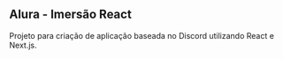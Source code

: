 Alura - Imersão React
---------------------

Projeto para criação de aplicação baseada no Discord utilizando React e Next.js.
